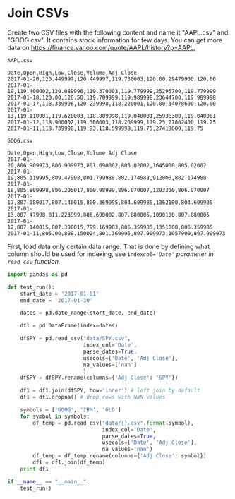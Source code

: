 # Join CSVs

Create two CSV files with the following content and name it "AAPL.csv" and "GOOG.csv". It contains stock information for few days. You can get more data on [https://finance.yahoo.com/quote/AAPL/history?p=AAPL. ](https://finance.yahoo.com/quote/AAPL/history?p=AAPL)

```
AAPL.csv

Date,Open,High,Low,Close,Volume,Adj Close
2017-01-20,120.449997,120.449997,119.730003,120.00,29479900,120.00
2017-01-19,119.400002,120.089996,119.370003,119.779999,25295700,119.779999
2017-01-18,120.00,120.50,119.709999,119.989998,23644700,119.989998
2017-01-17,118.339996,120.239998,118.220001,120.00,34078600,120.00
2017-01-13,119.110001,119.620003,118.809998,119.040001,25938300,119.040001
2017-01-12,118.900002,119.300003,118.209999,119.25,27002400,119.25
2017-01-11,118.739998,119.93,118.599998,119.75,27418600,119.75
```

```
GOOG.csv

Date,Open,High,Low,Close,Volume,Adj Close
2017-01-20,806.909973,806.909973,801.690002,805.02002,1645000,805.02002
2017-01-19,805.119995,809.47998,801.799988,802.174988,912000,802.174988
2017-01-18,805.809998,806.205017,800.98999,806.070007,1293300,806.070007
2017-01-17,807.080017,807.140015,800.369995,804.609985,1362100,804.609985
2017-01-13,807.47998,811.223999,806.690002,807.880005,1090100,807.880005
2017-01-12,807.140015,807.390015,799.169983,806.359985,1351000,806.359985
2017-01-11,805.00,808.150024,801.369995,807.909973,1057900,807.909973
```

First, load data only certain data range. That is done by defining what column should be used for indexing, see `index`_`col='Date'` parameter in `read_csv` function._

```py
import pandas as pd

def test_run():
    start_date = '2017-01-01'
    end_date = '2017-01-30'

    dates = pd.date_range(start_date, end_date)

    df1 = pd.DataFrame(index=dates)

    dfSPY = pd.read_csv("data/SPY.csv",
                        index_col='Date',
                        parse_dates=True,
                        usecols=['Date', 'Adj Close'],
                        na_values=['nan']
                        )
    dfSPY = dfSPY.rename(columns={'Adj Close': 'SPY'})

    df1 = df1.join(dfSPY, how='inner') # left join by default
    df1 = df1.dropna() # drop rows with NaN values

    symbols = ['GOOG', 'IBM', 'GLD']
    for symbol in symbols:
        df_temp = pd.read_csv("data/{}.csv".format(symbol),
                              index_col='Date',
                              parse_dates=True,
                              usecols=['Date', 'Adj Close'],
                              na_values='nan')
        df_temp = df_temp.rename(columns={'Adj Close': symbol})
        df1 = df1.join(df_temp)
    print df1

if __name__ == "__main__":
    test_run()

```




